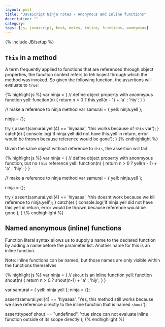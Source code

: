 ```yaml
---
layout: post
title: "JavaScript Ninja notes - Anonymous and Inline functions"
description: ""
category: 
tags: [js, javascript, book, notes, inline, functions, anonymous]
---
```

{% include JB/setup %}

## `This` in a method

A term frequently applied to functions that are referenced through object properties, the function context refers to teh boject through which the method was invoked. So given the following function, the assertions will evaluate to `true`:

{% highlight js %}
var ninja = {
  // define object property with anonmyous function
  yell: function(n) {
    return n > 0 ? this.yell(n - 1) + 'a' : 'hiy';
  }
}

// make a reference to ninja method
var samurai = { yell: ninja.yell };

ninja = {};

try {
  assert(samurai.yell(4) == 'hiyaaaa', 'this works because of `this` var');
  }
catch(e) {
  console.log('if ninja.yell did not have this.yell in return, error would be thrown because reference would be gone');
}
{% endhighlight %}


Given the same object without reference to `this`, the assertion will fail

{% highlight js %}
var ninja = {
  // define object property with anonmyous function, but no `this` reference
  yell: function(n) {
    return n > 0 ? yell(n - 1) + 'a' : 'hiy';
  }
}

// make a reference to ninja method
var samurai = { yell: ninja.yell };

ninja = {};

try {
  assert(samurai.yell(4) == 'hiyaaaa', 'this doesnt work because we kill reference to ninja.yell');
  }
catch(e) {
  console.log('if ninja.yell did not have this.yell in return, error would be thrown because reference would be gone');
}
{% endhighlight %}


## Named anonymous (inline) functions

Function literal syntax allows us to supply a name to the declared function by adding a name before the parameter list. Another name for this is an inline function.

Note: inline functions can be named, but those names are only visible within the functions themselves

{% highlight js %}
var ninja = {
  // `shout` is an inline function
  yell: function shout(n) {
    return n > 0 ? shout(n-1) + 'a' : 'hiy';
  }
}

var samurai = { yell: ninja.yell };
ninja = {};

assert(samurai.yell(4) == 'hiyaaaa', 'Yes, this method still works because we save reference directly to the inline function that is named `shout`');

assert(typeof shout == "undefined", 'true since can not evaluate inline function outside of its scope directly');
{% endhighlight %}
